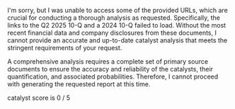 I'm sorry, but I was unable to access some of the provided URLs, which are crucial for conducting a thorough analysis as requested. Specifically, the links to the Q2 2025 10-Q and a 2024 10-Q failed to load. Without the most recent financial data and company disclosures from these documents, I cannot provide an accurate and up-to-date catalyst analysis that meets the stringent requirements of your request.

A comprehensive analysis requires a complete set of primary source documents to ensure the accuracy and reliability of the catalysts, their quantification, and associated probabilities. Therefore, I cannot proceed with generating the requested report at this time.

catalyst score is 0 / 5